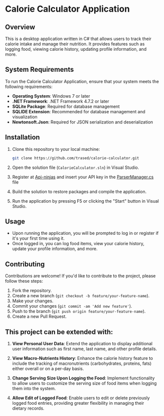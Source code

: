 # Calorie Calculator Application

## Overview

This is a desktop application written in C# that allows users to track their calorie intake and manage their nutrition. It provides features such as logging food, viewing calorie history, updating profile information, and more.

## System Requirements

To run the Calorie Calculator Application, ensure that your system meets the following requirements:

- **Operating System**: Windows 7 or later
- **.NET Framework**: .NET Framework 4.7.2 or later
- **SQLite Package**: Required for database management
- **SQLIDE Extension**: Recommended for database management and visualization
- **Newtonsoft.Json**: Required for JSON serialization and deserialization

## Installation

1. Clone this repository to your local machine:

   ```bash
   git clone https://github.com/trased/calorie-calculator.git
   ```

2. Open the solution file (`CalorieCalculator.sln`) in Visual Studio.

3. Register at [Api-ninjas](https://api-ninjas.com/) and insert your API key in the [ParserManager.cs](https://github.com/Trased/Calorie-calculator/blob/95dff08902b43309178fd5a157483bb59cf15a72/Application/Managers/ParserManager.cs#L39) file

3. Build the solution to restore packages and compile the application.

4. Run the application by pressing F5 or clicking the "Start" button in Visual Studio.

## Usage

- Upon running the application, you will be prompted to log in or register if it's your first time using it.
- Once logged in, you can log food items, view your calorie history, update your profile information, and more.


## Contributing

Contributions are welcome! If you'd like to contribute to the project, please follow these steps:

1. Fork the repository.
2. Create a new branch (`git checkout -b feature/your-feature-name`).
3. Make your changes.
4. Commit your changes (`git commit -am 'Add new feature'`).
5. Push to the branch (`git push origin feature/your-feature-name`).
6. Create a new Pull Request.

## This project can be extended with:

1. **View Personal User Data**: Extend the application to display additional user information such as first name, last name, and other profile details.

2. **View Macro-Nutrients History**: Enhance the calorie history feature to include the tracking of macronutrients (carbohydrates, proteins, fats) either overall or on a per-day basis.

3. **Change Serving Size Upon Logging the Food**: Implement functionality to allow users to customize the serving size of food items when logging them into the system.

4. **Allow Edit of Logged Food**: Enable users to edit or delete previously logged food entries, providing greater flexibility in managing their dietary records.

